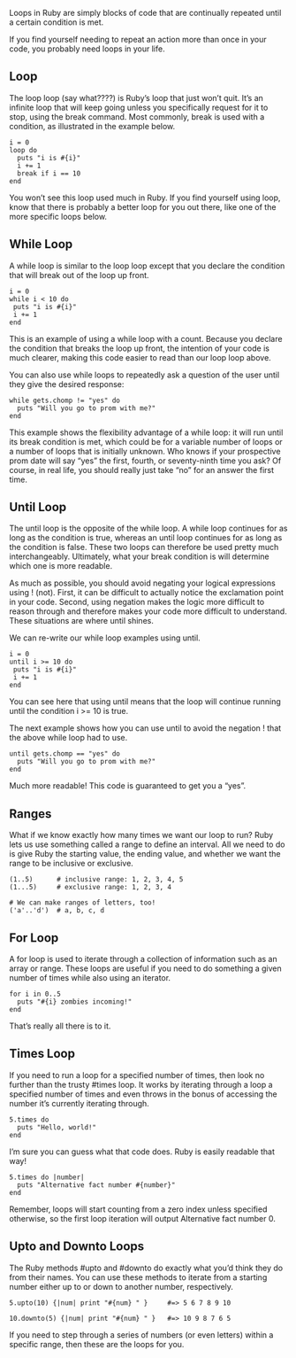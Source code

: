  Loops in Ruby are simply blocks of code that are continually repeated until a certain condition is met.

 If you find yourself needing to repeat an action more than once in your code, you probably need loops in your life.

## Loop
The loop loop (say what????) is Ruby’s loop that just won’t quit. It’s an infinite loop that will keep going unless you specifically request for it to stop, using the break command. Most commonly, break is used with a condition, as illustrated in the example below.

```
i = 0
loop do
  puts "i is #{i}"
  i += 1
  break if i == 10
end
```

You won’t see this loop used much in Ruby. If you find yourself using loop, know that there is probably a better loop for you out there, like one of the more specific loops below.


## While Loop
A while loop is similar to the loop loop except that you declare the condition that will break out of the loop up front.

```
i = 0
while i < 10 do
 puts "i is #{i}"
 i += 1
end
```

This is an example of using a while loop with a count. Because you declare the condition that breaks the loop up front, the intention of your code is much clearer, making this code easier to read than our loop loop above.

You can also use while loops to repeatedly ask a question of the user until they give the desired response:

```
while gets.chomp != "yes" do
  puts "Will you go to prom with me?"
end
```

This example shows the flexibility advantage of a while loop: it will run until its break condition is met, which could be for a variable number of loops or a number of loops that is initially unknown. Who knows if your prospective prom date will say “yes” the first, fourth, or seventy-ninth time you ask? Of course, in real life, you should really just take “no” for an answer the first time.

## Until Loop
The until loop is the opposite of the while loop. A while loop continues for as long as the condition is true, whereas an until loop continues for as long as the condition is false. These two loops can therefore be used pretty much interchangeably. Ultimately, what your break condition is will determine which one is more readable.

As much as possible, you should avoid negating your logical expressions using ! (not). First, it can be difficult to actually notice the exclamation point in your code. Second, using negation makes the logic more difficult to reason through and therefore makes your code more difficult to understand. These situations are where until shines.

We can re-write our while loop examples using until.

```
i = 0
until i >= 10 do
 puts "i is #{i}"
 i += 1
end
```

You can see here that using until means that the loop will continue running until the condition i >= 10 is true.

The next example shows how you can use until to avoid the negation ! that the above while loop had to use.

```
until gets.chomp == "yes" do
  puts "Will you go to prom with me?"
end
```
Much more readable! This code is guaranteed to get you a “yes”.

## Ranges
What if we know exactly how many times we want our loop to run? Ruby lets us use something called a range to define an interval. All we need to do is give Ruby the starting value, the ending value, and whether we want the range to be inclusive or exclusive.

```
(1..5)      # inclusive range: 1, 2, 3, 4, 5
(1...5)     # exclusive range: 1, 2, 3, 4

# We can make ranges of letters, too!
('a'..'d')  # a, b, c, d
```


## For Loop
A for loop is used to iterate through a collection of information such as an array or range. These loops are useful if you need to do something a given number of times while also using an iterator.

```
for i in 0..5
  puts "#{i} zombies incoming!"
end
```

That’s really all there is to it.

## Times Loop
If you need to run a loop for a specified number of times, then look no further than the trusty #times loop. It works by iterating through a loop a specified number of times and even throws in the bonus of accessing the number it’s currently iterating through.

```
5.times do
  puts "Hello, world!"
end
```

I’m sure you can guess what that code does. Ruby is easily readable that way!

```
5.times do |number|
  puts "Alternative fact number #{number}"
end
```

Remember, loops will start counting from a zero index unless specified otherwise, so the first loop iteration will output Alternative fact number 0.


## Upto and Downto Loops
The Ruby methods #upto and #downto do exactly what you’d think they do from their names. You can use these methods to iterate from a starting number either up to or down to another number, respectively.

```
5.upto(10) {|num| print "#{num} " }     #=> 5 6 7 8 9 10

10.downto(5) {|num| print "#{num} " }   #=> 10 9 8 7 6 5
```

If you need to step through a series of numbers (or even letters) within a specific range, then these are the loops for you.